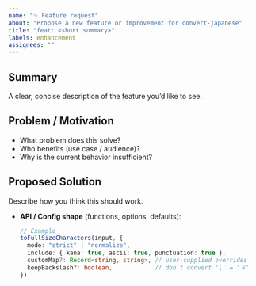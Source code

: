 ```yaml
---
name: "✨ Feature request"
about: "Propose a new feature or improvement for convert-japanese"
title: "feat: <short summary>"
labels: enhancement
assignees: ""
---
```


## Summary
A clear, concise description of the feature you’d like to see.

## Problem / Motivation
- What problem does this solve?
- Who benefits (use case / audience)?
- Why is the current behavior insufficient?

## Proposed Solution
Describe how you think this should work.

- **API / Config shape** (functions, options, defaults):
  ```ts
  // Example
  toFullSizeCharacters(input, {
    mode: "strict" | "normalize",
    include: { kana: true, ascii: true, punctuation: true },
    customMap?: Record<string, string>, // user-supplied overrides
    keepBackslash?: boolean,            // don't convert '\' → '￥'
  })
